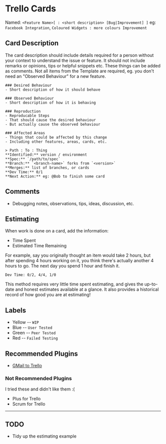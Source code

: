 # Trello Cards

Named: `<Feature Name>[ : <short description> [Bug|Improvement] ]`
eg: `Facebook Integration`, `Coloured Widgets : more colours Improvement`
	
## Card Description

The card description should include details required for a person without your context to understand the issue or feature.
It should not include remarks or opinions, tips or helpful snippets etc. These things can be added as comments.
Not all items from the Template are required, eg. you don't need an "Observed Behaviour" for a new feature.

```
### Desired Behaviour
- Short description of how it should behave

### Observed Behaviour
- Short description of how it is behaving

### Reproduction
- Reproducable Steps
- That should cause the desired behaviour
- But actually cause the observed behaviour

### Affected Areas
- Things that could be affected by this change
- Including other features, areas, cards, etc.

> Path : To : Thing
**Identified:** version / environment
**Spec:** `/path/to/spec`
**Branch:** `<branch-name>` forks from `<version>`
**Merges:** list of branches, or cards
**Dev Time:** 0/1
**Next Action:** eg: @Bob to finish some card
```

## Comments

- Debugging notes, observations, tips, ideas, discussion, etc.

## Estimating

When work is done on a card, add the information:

- Time Spent
- Estimated Time Remaining

For example, say you originally thought an item would take 2 hours, but after spending 4 hours working on it, you think there's actually another 4 hours to go. The next day you spend 1 hour and finish it.

	Dev Time: 0/2, 4/4, 1/0

This method requires very little time spent estimating, and gives the up-to-date and honest estimates available at a glance. It also provides a historical record of how good you are at estimating!

## Labels

- Yellow -- `WIP`
- Blue -- `User Tested`
- Green -- `Peer Tested`
- Red -- `Failed Testing`

## Recommended Plugins

- [GMail to Trello](https://chrome.google.com/webstore/detail/gmail-to-trello/oceoildfbiaeclndnjknjpfaoofeekgl?hl=en)

### Not Recommended Plugins

I tried these and didn't like them :(

- Plus for Trello
- Scrum for Trello

----

## TODO

- Tidy up the estimating example
